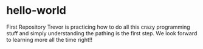 # hello-world
First Repository
Trevor is practicing how to do all this crazy programming stuff and simply understanding the pathing is the first step. 
We look forward to learning more all the time right!!
